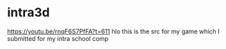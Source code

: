 # intra3d
https://youtu.be/rnqF6S7PfFA?t=611
hlo this is the src for my game which I submitted for my intra school comp
